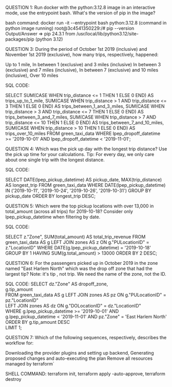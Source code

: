 QUESTION 1: Run docker with the python:3.12.8 image in an interactive mode, use the entrypoint bash. What's the version of pip in the image?
 
bash command: docker run -it --entrypoint bash python:3.12.8
(command in python image running) root@3c4541350229:/# pip --version
Output/Answer => pip 24.3.1 from /usr/local/lib/python3.12/site-packages/pip (python 3.12)

QUESTION 3: During the period of October 1st 2019 (inclusive) and November 1st 2019 (exclusive), how many trips, respectively, happened:

Up to 1 mile,
In between 1 (exclusive) and 3 miles (inclusive)
In between 3 (exclusive) and 7 miles (inclusive),
In between 7 (exclusive) and 10 miles (inclusive),
Over 10 miles

SQL CODE:

SELECT 
     SUM(CASE WHEN trip_distance <= 1 THEN 1 ELSE 0 END) AS trips_up_to_1_mile,
     SUM(CASE WHEN trip_distance > 1 AND trip_distance <= 3 THEN 1 ELSE 0 END) AS trips_between_1_and_3_miles,
     SUM(CASE WHEN trip_distance > 3 AND trip_distance <= 7 THEN 1 ELSE 0 END) AS trips_between_3_and_7_miles,
     SUM(CASE WHEN trip_distance > 7 AND trip_distance <= 10 THEN 1 ELSE 0 END) AS trips_between_7_and_10_miles,
     SUM(CASE WHEN trip_distance > 10 THEN 1 ELSE 0 END) AS trips_over_10_miles
 FROM green_taxi_data
 WHERE lpep_dropoff_datetime >= '2019-10-01'
   AND lpep_dropoff_datetime < '2019-11-01';


QUESTION 4: Which was the pick up day with the longest trip distance? Use the pick up time for your calculations.
Tip: For every day, we only care about one single trip with the longest distance.

SQL CODE:

SELECT 
    DATE(lpep_pickup_datetime) AS pickup_date,
    MAX(trip_distance) AS longest_trip
FROM green_taxi_data
WHERE DATE(lpep_pickup_datetime) IN ('2019-10-11', '2019-10-24', '2019-10-26', '2019-10-31')
GROUP BY pickup_date
ORDER BY longest_trip DESC;

QUESTION 5: Which were the top pickup locations with over 13,000 in total_amount (across all trips) for 2019-10-18?
Consider only lpep_pickup_datetime when filtering by date.

SQL CODE:

SELECT
z."Zone",
SUM(total_amount) AS total_trip_revenue
FROM green_taxi_data AS g
LEFT JOIN zones AS z
ON g."PULocationID" = z."LocationID"
WHERE DATE(g.lpep_pickup_datetime) = '2019-10-18'
GROUP BY 1
HAVING SUM(g.total_amount) > 13000
ORDER BY 2 DESC;


QUESTION 6: For the passengers picked up in October 2019 in the zone named "East Harlem North" which was the drop off zone that had the largest tip?
Note: it's tip , not trip. We need the name of the zone, not the ID.

SQL CODE: 
SELECT 
    dz."Zone" AS dropoff_zone,  
    g.tip_amount                
FROM green_taxi_data AS g
LEFT JOIN zones AS pz
    ON g."PULocationID" = pz."LocationID"  
LEFT JOIN zones AS dz
    ON g."DOLocationID" = dz."LocationID"  
WHERE g.lpep_pickup_datetime >= '2019-10-01' 
  AND g.lpep_pickup_datetime < '2019-11-01'
  AND pz."Zone" = 'East Harlem North'      
ORDER BY g.tip_amount DESC                 
LIMIT 1;              

QUESTION 7: Which of the following sequences, respectively, describes the workflow for:

Downloading the provider plugins and setting up backend,
Generating proposed changes and auto-executing the plan
Remove all resources managed by terraform`

SHELL COMMAND: terraform init, terraform apply -auto-approve, terraform destroy